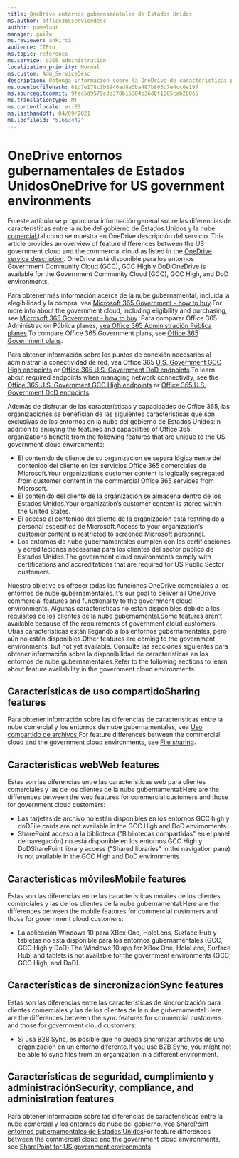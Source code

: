 ```yaml
---
title: OneDrive entornos gubernamentales de Estados Unidos
ms.author: office365servicedesc
author: pamelaar
manager: gailw
ms.reviewer: ankirti
audience: ITPro
ms.topic: reference
ms.service: o365-administration
localization_priority: Normal
ms.custom: Adm_ServiceDesc
description: Obtenga información sobre la OneDrive de características para los clientes en la nube del gobierno de Estados Unidos.
ms.openlocfilehash: 61d7e178c1b3940ad8a3ba487b803c7e4cc0e197
ms.sourcegitcommit: 9fac5d9579e3b370b15384b36d0f1805cab20065
ms.translationtype: MT
ms.contentlocale: es-ES
ms.lasthandoff: 04/09/2021
ms.locfileid: "51653442"
---
```

# <a name="onedrive-for-us-government-environments"></a><span data-ttu-id="1e7ac-103">OneDrive entornos gubernamentales de Estados Unidos</span><span class="sxs-lookup"><span data-stu-id="1e7ac-103">OneDrive for US government environments</span></span>

<span data-ttu-id="1e7ac-104">En este artículo se proporciona información general sobre las diferencias de características entre la nube del gobierno de Estados Unidos y la nube [comercial,](../../onedrive-for-business-service-description.md)tal como se muestra en OneDrive descripción del servicio .</span><span class="sxs-lookup"><span data-stu-id="1e7ac-104">This article provides an overview of feature differences between the US government cloud and the commercial cloud as listed in the [OneDrive service description](../../onedrive-for-business-service-description.md).</span></span> <span data-ttu-id="1e7ac-105">OneDrive está disponible para los entornos Government Community Cloud (GCC), GCC High y DoD.</span><span class="sxs-lookup"><span data-stu-id="1e7ac-105">OneDrive is available for the Government Community Cloud (GCC), GCC High, and DoD environments.</span></span> 

<span data-ttu-id="1e7ac-106">Para obtener más información acerca de la nube gubernamental, incluida la elegibilidad y la compra, vea [Microsoft 365 Government - how to buy](./microsoft-365-government-how-to-buy.md).</span><span class="sxs-lookup"><span data-stu-id="1e7ac-106">For more info about the government cloud, including eligibility and purchasing, see [Microsoft 365 Government - how to buy](./microsoft-365-government-how-to-buy.md).</span></span> <span data-ttu-id="1e7ac-107">Para comparar Office 365 Administración Pública planes, [vea Office 365 Administración Pública planes](https://www.microsoft.com/microsoft-365/government/compare-office-365-government-plans?rtc=1#EligibilityRequirements).</span><span class="sxs-lookup"><span data-stu-id="1e7ac-107">To compare Office 365 Government plans, see [Office 365 Government plans](https://www.microsoft.com/microsoft-365/government/compare-office-365-government-plans?rtc=1#EligibilityRequirements).</span></span>

<span data-ttu-id="1e7ac-108">Para obtener información sobre los puntos de conexión necesarios al administrar la conectividad de red, vea Office 365 [U.S. Government GCC High endpoints](/office365/enterprise/office-365-u-s-government-gcc-high-endpoints#sharepoint-online-and-onedrive-for-business) or [Office 365 U.S. Government DoD endpoints](/office365/enterprise/office-365-u-s-government-dod-endpoints#sharepoint-online-and-onedrive-for-business).</span><span class="sxs-lookup"><span data-stu-id="1e7ac-108">To learn about required endpoints when managing network connectivity, see the [Office 365 U.S. Government GCC High endpoints](/office365/enterprise/office-365-u-s-government-gcc-high-endpoints#sharepoint-online-and-onedrive-for-business) or [Office 365 U.S. Government DoD endpoints](/office365/enterprise/office-365-u-s-government-dod-endpoints#sharepoint-online-and-onedrive-for-business).</span></span>

<span data-ttu-id="1e7ac-109">Además de disfrutar de las características y capacidades de Office 365, las organizaciones se benefician de las siguientes características que son exclusivas de los entornos en la nube del gobierno de Estados Unidos:</span><span class="sxs-lookup"><span data-stu-id="1e7ac-109">In addition to enjoying the features and capabilities of Office 365, organizations benefit from the following features that are unique to the US government cloud environments:</span></span>

-   <span data-ttu-id="1e7ac-110">El contenido de cliente de su organización se separa lógicamente del contenido del cliente en los servicios Office 365 comerciales de Microsoft.</span><span class="sxs-lookup"><span data-stu-id="1e7ac-110">Your organization’s customer content is logically segregated from customer content in the commercial Office 365 services from Microsoft.</span></span>
-   <span data-ttu-id="1e7ac-111">El contenido del cliente de la organización se almacena dentro de los Estados Unidos.</span><span class="sxs-lookup"><span data-stu-id="1e7ac-111">Your organization’s customer content is stored within the United States.</span></span>
-   <span data-ttu-id="1e7ac-112">El acceso al contenido del cliente de la organización está restringido a personal específico de Microsoft.</span><span class="sxs-lookup"><span data-stu-id="1e7ac-112">Access to your organization’s customer content is restricted to screened Microsoft personnel.</span></span>
-   <span data-ttu-id="1e7ac-113">Los entornos de nube gubernamentales cumplen con las certificaciones y acreditaciones necesarias para los clientes del sector público de Estados Unidos.</span><span class="sxs-lookup"><span data-stu-id="1e7ac-113">The government cloud environments comply with certifications and accreditations that are required for US Public Sector customers.</span></span>

<span data-ttu-id="1e7ac-114">Nuestro objetivo es ofrecer todas las funciones OneDrive comerciales a los entornos de nube gubernamentales.</span><span class="sxs-lookup"><span data-stu-id="1e7ac-114">It's our goal to deliver all OneDrive commercial features and functionality to the government cloud environments.</span></span> <span data-ttu-id="1e7ac-115">Algunas características no están disponibles debido a los requisitos de los clientes de la nube gubernamental.</span><span class="sxs-lookup"><span data-stu-id="1e7ac-115">Some features aren't available because of the requirements of government cloud customers.</span></span> <span data-ttu-id="1e7ac-116">Otras características están llegando a los entornos gubernamentales, pero aún no están disponibles.</span><span class="sxs-lookup"><span data-stu-id="1e7ac-116">Other features are coming to the government environments, but not yet available.</span></span> <span data-ttu-id="1e7ac-117">Consulte las secciones siguientes para obtener información sobre la disponibilidad de características en los entornos de nube gubernamentales.</span><span class="sxs-lookup"><span data-stu-id="1e7ac-117">Refer to the following sections to learn about feature availability in the government cloud environments.</span></span>

## <a name="sharing-features"></a><span data-ttu-id="1e7ac-118">Características de uso compartido</span><span class="sxs-lookup"><span data-stu-id="1e7ac-118">Sharing features</span></span>

<span data-ttu-id="1e7ac-119">Para obtener información sobre las diferencias de características entre la nube comercial y los entornos de nube gubernamentales, vea [Uso compartido de archivos.](./gcc-high-and-dod.md#file-sharing)</span><span class="sxs-lookup"><span data-stu-id="1e7ac-119">For feature differences between the commercial cloud and the government cloud environments, see [File sharing](./gcc-high-and-dod.md#file-sharing).</span></span>

## <a name="web-features"></a><span data-ttu-id="1e7ac-120">Características web</span><span class="sxs-lookup"><span data-stu-id="1e7ac-120">Web features</span></span>

<span data-ttu-id="1e7ac-121">Estas son las diferencias entre las características web para clientes comerciales y las de los clientes de la nube gubernamental:</span><span class="sxs-lookup"><span data-stu-id="1e7ac-121">Here are the differences between the web features for commercial customers and those for government cloud customers:</span></span>

- <span data-ttu-id="1e7ac-122">Las tarjetas de archivo no están disponibles en los entornos GCC high y doD</span><span class="sxs-lookup"><span data-stu-id="1e7ac-122">File cards are not available in the GCC High and DoD environments</span></span>
- <span data-ttu-id="1e7ac-123">SharePoint acceso a la biblioteca ("Bibliotecas compartidas" en el panel de navegación) no está disponible en los entornos GCC High y DoD</span><span class="sxs-lookup"><span data-stu-id="1e7ac-123">SharePoint library access ("Shared libraries" in the navigation pane) is not available in the GCC High and DoD environments</span></span>

## <a name="mobile-features"></a><span data-ttu-id="1e7ac-124">Características móviles</span><span class="sxs-lookup"><span data-stu-id="1e7ac-124">Mobile features</span></span>

<span data-ttu-id="1e7ac-125">Estas son las diferencias entre las características móviles de los clientes comerciales y las de los clientes de la nube gubernamental:</span><span class="sxs-lookup"><span data-stu-id="1e7ac-125">Here are the differences between the mobile features for commercial customers and those for government cloud customers:</span></span>

- <span data-ttu-id="1e7ac-126">La aplicación Windows 10 para XBox One, HoloLens, Surface Hub y tabletas no está disponible para los entornos gubernamentales (GCC, GCC High y DoD).</span><span class="sxs-lookup"><span data-stu-id="1e7ac-126">The Windows 10 app for XBox One, HoloLens, Surface Hub, and tablets is not available for the government environments (GCC, GCC High, and DoD).</span></span>

## <a name="sync-features"></a><span data-ttu-id="1e7ac-127">Características de sincronización</span><span class="sxs-lookup"><span data-stu-id="1e7ac-127">Sync features</span></span>

<span data-ttu-id="1e7ac-128">Estas son las diferencias entre las características de sincronización para clientes comerciales y las de los clientes de la nube gubernamental:</span><span class="sxs-lookup"><span data-stu-id="1e7ac-128">Here are the differences between the sync features for commercial customers and those for government cloud customers:</span></span>

- <span data-ttu-id="1e7ac-129">Si usa B2B Sync, es posible que no pueda sincronizar archivos de una organización en un entorno diferente.</span><span class="sxs-lookup"><span data-stu-id="1e7ac-129">If you use B2B Sync, you might not be able to sync files from an organization in a different environment.</span></span>

## <a name="security-compliance-and-administration-features"></a><span data-ttu-id="1e7ac-130">Características de seguridad, cumplimiento y administración</span><span class="sxs-lookup"><span data-stu-id="1e7ac-130">Security, compliance, and administration features</span></span>

<span data-ttu-id="1e7ac-131">Para obtener información sobre las diferencias de características entre la nube comercial y los entornos de nube del gobierno, [vea SharePoint entornos gubernamentales de Estados Unidos](sharepoint.md)</span><span class="sxs-lookup"><span data-stu-id="1e7ac-131">For feature differences between the commercial cloud and the government cloud environments, see [SharePoint for US government environments](sharepoint.md)</span></span>